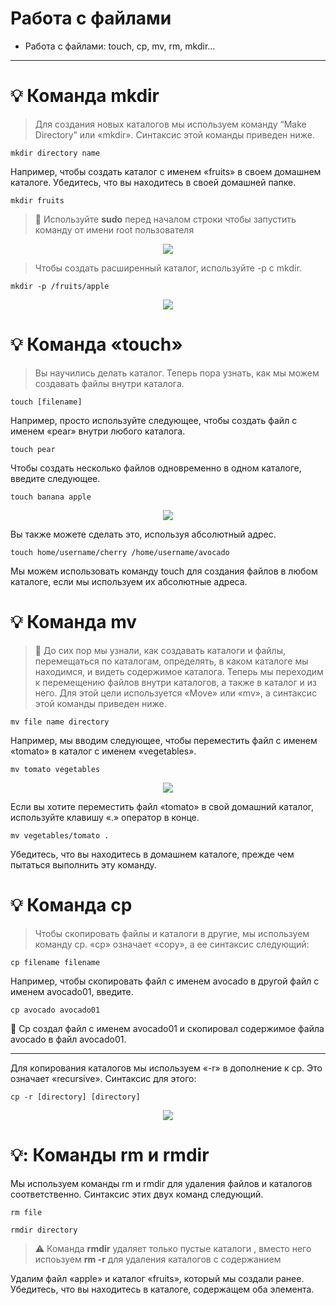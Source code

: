 # Работа с файлами
- Работа с файлами: touch, cp, mv, rm, mkdir...
---
# :bulb: Команда mkdir

> Для создания новых каталогов мы используем команду “Make Directory” или «mkdir». Синтаксис этой команды приведен ниже.
```
mkdir directory name
```
Например, чтобы создать каталог с именем «fruits» в своем домашнем каталоге. Убедитесь, что вы находитесь в своей домашней папке.
```
mkdir fruits
```
> 🔎 Используйте **sudo** перед началом строки чтобы запустить команду от имени root пользователя
<p align="center">
<img src="https://media.giphy.com/media/0dMMDeMzIjZFqHxLW8/giphy.gif">
</p>

> Чтобы создать расширенный каталог, используйте -p с mkdir.
```
mkdir -p /fruits/apple
```
<p align="center">
<img src="https://media.giphy.com/media/NgMVWiuO7vFdgQWpkS/giphy.gif">
</p>

# :bulb: Команда «touch»
> Вы научились делать каталог. Теперь пора узнать, как мы можем создавать файлы внутри каталога. 
```
touch [filename]
```
Например, просто используйте следующее, чтобы создать файл с именем «pear» внутри любого каталога.
```
touch pear
```

Чтобы создать несколько файлов одновременно в одном каталоге, введите следующее.
```
touch banana apple
```
<p align="center">
<img src="https://media.giphy.com/media/tfm3RmOXMuE8EAYaH1/giphy.gif">
</p>

Вы также можете сделать это, используя абсолютный адрес.
```
touch home/username/cherry /home/username/avocado
```
Мы можем использовать команду touch для создания файлов в любом каталоге, если мы используем их абсолютные адреса.
# :bulb: Команда mv
> :mag_right: До сих пор мы узнали, как создавать каталоги и файлы, перемещаться по каталогам, определять, в каком каталоге мы находимся, и видеть содержимое каталога. Теперь мы переходим к перемещению файлов внутри каталогов, а также в каталог и из него. Для этой цели используется «Move» или «mv», а синтаксис этой команды приведен ниже.
```
mv file name directory
```
Например, мы вводим следующее, чтобы переместить файл с именем «tomato» в каталог с именем «vegetables».
```
mv tomato vegetables
```
<p align="center">
<img src="https://media.giphy.com/media/qD4uFkofexSEXSlpI2/giphy.gif">
</p>

Если вы хотите переместить файл «tomato» в свой домашний каталог, используйте клавишу «.» оператор в конце.
```
mv vegetables/tomato .
```
Убедитесь, что вы находитесь в домашнем каталоге, прежде чем пытаться выполнить эту команду.
# :bulb: Команда cp
> Чтобы скопировать файлы и каталоги в другие, мы используем команду cp. «cp» означает «copy», а ее синтаксис следующий:
```
cp filename filename
```
Например, чтобы скопировать файл с именем avocado в другой файл с именем avocado01, введите.
```
cp avocado avocado01
```
:mag_right: Cp создал файл с именем avocado01 и скопировал содержимое файла avocado в файл avocado01.
___
Для копирования каталогов мы используем «-r» в дополнение к cp. Это означает «recursive». Синтаксис для этого:
```
cp -r [directory] [directory]
```
<p align="center">
<img src="https://media.giphy.com/media/RFqfEmZy4L35pNq6Ns/giphy.gif">
</p>

# 💡: Команды rm и rmdir
Мы используем команды rm и rmdir для удаления файлов и каталогов соответственно. Синтаксис этих двух команд следующий.
```
rm file
```
```
rmdir directory
```
> :warning: Команда **rmdir** удаляет только пустые каталоги , вместо него испоьзуем **rm -r** для удаления каталогов с содержанием

Удалим файл «apple» и каталог «fruits», который мы создали ранее. Убедитесь, что вы находитесь в каталоге, содержащем оба элемента.
